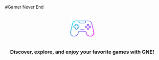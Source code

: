 #Gamer Never End

<h3 align="center">
    <img width="80" alt="logo" src="logo.png">
</h3>

<h3 align="center">Discover, explore, and enjoy your favorite games with GNE!</h3>
